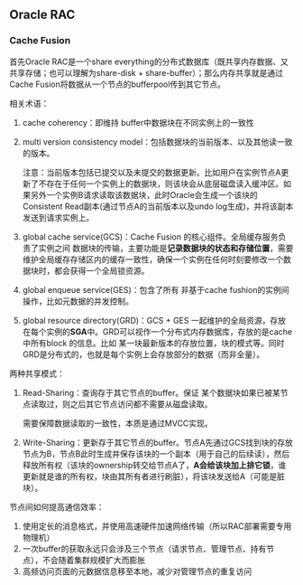 ## Oracle RAC

### Cache Fusion

首先Oracle RAC是一个share everything的分布式数据库（既共享内存数据、又共享存储；也可以理解为share-disk + share-buffer）；那么内存共享就是通过Cache Fusion将数据从一个节点的bufferpool传到其它节点。

相关术语：

1. cache coherency：即维持 buffer中数据块在不同实例上的一致性

2. multi version consistency model：包括数据块的当前版本、以及其他读一致的版本。

   注意：当前版本包括已提交以及未提交的数据更新。比如用户在实例节点A更新了不存在于任何一个实例上的数据块，则该块会从底层磁盘读入缓冲区。如果另外一个实例B请求读取该数据块，此时Oracle会生成一个该块的Consistent Read副本(通过节点A的当前版本以及undo log生成)，并将该副本发送到请求实例上。

3. global cache service(GCS)：Cache Fusion 的核心组件。全局缓存服务负责了实例之间 数据块的传输，主要功能是**记录数据块的状态和存储位置**，需要维护全局缓存存储区内的缓存一致性，确保一个实例在任何时刻要修改一个数据块时，都会获得一个全局锁资源。

4. global enqueue service(GES)：包含了所有 非基于cache fushion的实例间操作，比如元数据的并发控制。

5. global resource directory(GRD)：GCS + GES 一起维护的全局资源，存放在每个实例的**SGA**中。GRD可以视作一个分布式内存数据库，存放的是cache中所有block 的信息。比如 某一块最新版本的存放位置，块的模式等。同时GRD是分布式的，也就是每个实例上会存放部分的数据（而非全量）。

两种共享模式：

1. Read-Sharing：查询存于其它节点的buffer。保证 某个数据块如果已被某节点读取过，则之后其它节点访问都不需要从磁盘读取。

   需要保障数据读取的一致性，本质是通过MVCC实现。

2. Write-Sharing：更新存于其它节点的buffer。节点A先通过GCS找到块的存放节点为B，节点B此时生成并保存该块的一个副本（用于自己的后续读），然后释放所有权（该块的ownership转交给节点A了，**A会给该块加上排它锁**，谁更新就是谁的所有权，块由其所有者进行刷脏），将该块发送给A（可能是脏块）。

节点间如何提高通信效率：

1. 使用定长的消息格式，并使用高速硬件加速网络传输（所以RAC部署需要专用物理机）
2. 一次buffer的获取永远只会涉及三个节点（请求节点、管理节点、持有节点），不会随着集群规模扩大而膨胀
3. 高频访问页面的元数据信息移至本地，减少对管理节点的重复访问

